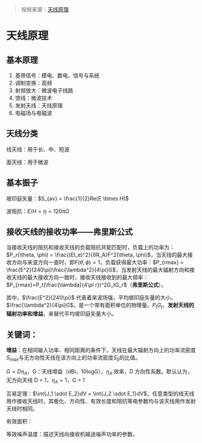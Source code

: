 > 视频来源：[天线原理](https://www.icourse163.org/learn/HIT-1001515004?tid=1001839395#/learn/content?type=detail&id=1002377398&cid=1002555004)

# 天线原理

## 基本原理

1. 基带信号：模电、数电、信号与系统
2. 调制变换：高频
3. 射频放大：微波电子线路
4. 馈线：微波技术
5. 发射天线：天线原理
6. 电磁场与电磁波



## 天线分类

线天线：用于长、中、短波

面天线：用于微波



## 基本振子

坡印庭矢量：$S_{av} = \frac{1}{2}Re(E \times H)$

波阻抗：$E/H = \eta = 120 \pi\Omega$



## 接收天线的接收功率——弗里斯公式

当接收天线的阻抗和接收天线的负载阻抗共轭匹配时，负载上的功率为：$P_r(\theta, \phi) = \frac{(EI_e)^2}{8R_A}F^2(\theta, \phi)$，当天线的最大接收方向与来波方向一直时，即$F(\theta, \phi) = 1$，负载获得最大功率：$P_{rmax} = \frac{E^2}{240\pi}\frac{\lambda^2}{4\pi}G$，当发射天线的最大辐射方向和接收天线的最大接收方向一致时，接收天线接收到的最大频率：$P_{rmax}=P_t(\frac{\lambda}{4\pi r})^2G_tG_r$（**弗里斯公式**）。

其中，$\frac{E^2}{240\pi}$ 代表着来波场强，平均坡印庭矢量的大小。$\frac{\lambda^2}{4\pi}G$，是一个带有面积单位的物理量。$P_t G_t$，**发射天线的辐射功率和增益**，来替代平均坡印庭矢量大小。



## 关键词：

**增益**：在相同输入功率、相同距离的条件下，天线在最大辐射方向上的功率流密度$S_{max}$与无方向性天线在该方向上的功率流密度$S_0$的比值。

$G = D\eta_A$，G：天线增益（dBi，10logG），$\eta_A$ 效率，D 方向性系数。默认认为，无方向天线 D = 1，$\eta_A = 1$，G = 1 

互易定理：$\int{J_1 \sdot E_2}dV = \int{J_2 \sdot E_1}dV$，任意类型的线天线用作接收天线时，其极化、方向性、有效长度和阻抗等电参数均与该天线用作发射天线时相同。

有效面积：

等效噪声温度：描述天线向接收机输送噪声功率的参数。
